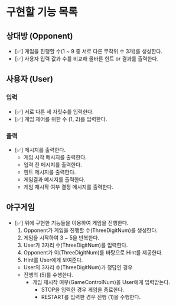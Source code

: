 # 구현할 기능 목록

## 상대방 (Opponent)

- [✅] 게임을 진행할 수(1 ~ 9 중 서로 다른 무작위 수 3개)를 생성한다.
- [✅] 사용자 입력 값과 수를 비교해 올바른 힌트 or 결과를 출력한다.

## 사용자 (User)

### 입력

- [✅] 서로 다른 세 자릿수를 입력한다.
- [✅] 게임 제어를 위한 수 (1, 2)를 입력한다.

### 출력


- [✅] 메시지를 출력한다.
    - 게임 시작 메시지를 출력한다.
    - 입력 전 메시지를 출력한다.
    - 힌트 메시지를 출력한다.
    - 게임결과 메시지를 출력한다.
    - 게임 재시작 여부 결정 메시지를 출력한다.


## 야구게임

- [✅] 위에 구현한 기능들을 이용하여 게임을 진행한다.
  1. Opponent가 게임을 진행할 수(ThreeDigitNum)를 생성한다.
  2. 게임을 시작하여 3 ~ 5을 반복한다.
  3. User가 3자리 수(ThreeDigitNum)를 입력한다.
  4. Opponent가 이(ThreeDigitNum)를 바탕으로 Hint를 제공한다.
  5. Hint를 User에게 보여준다.
  -  User의 3자리 수(ThreeDigitNum)가 정답인 경우
    - 진행의 (5)를 수행한다.
      - 게임 재시작 여부(GameControlNum)을 User에게 입력받는다.
        - STOP을 입력한 경우 게임을 종료한다.
        - RESTART를 입력한 경우 진행 (1)을 수행한다.
